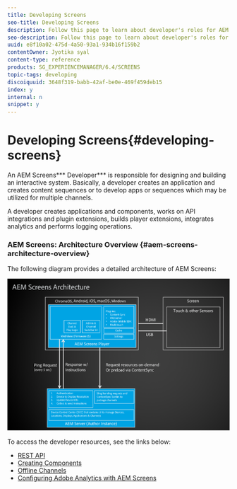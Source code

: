 ```yaml
---
title: Developing Screens
seo-title: Developing Screens
description: Follow this page to learn about developer's roles for AEM Screens. An AEM Screens developer creates an application and content sequences and develops apps or sequences which may be utilized for multiple channels.
seo-description: Follow this page to learn about developer's roles for AEM Screens. An AEM Screens developer creates an application and content sequences and develops apps or sequences which may be utilized for multiple channels.
uuid: e8f10a02-475d-4a50-93a1-934b16f159b2
contentOwner: Jyotika syal
content-type: reference
products: SG_EXPERIENCEMANAGER/6.4/SCREENS
topic-tags: developing
discoiquuid: 3648f319-babb-42af-be0e-469f459deb15
index: y
internal: n
snippet: y
---
```


# Developing Screens{#developing-screens}

An AEM Screens*** Developer*** is responsible for designing and building an interactive system. Basically, a developer creates an application and creates content sequences or to develop apps or sequences which may be utilized for multiple channels.

A developer creates applications and components, works on API integrations and plugin extensions, builds player extensions, integrates analytics and performs logging operations.

### AEM Screens: Architecture Overview {#aem-screens-architecture-overview}

The following diagram provides a detailed architecture of AEM Screens:

![](assets/chlimage_1-42.png)

To access the developer resources, see the links below:

* [REST API](../../screens/using/rest-api.md)
* [Creating Components](../../screens/using/creating-components.md)
* [Offline Channels](../../sites/developing/using/developing-screens-offline-channels.md)
* [Configuring Adobe Analytics with AEM Screens](../../screens/using/configuring-adobe-analytics-aem-screens.md)

